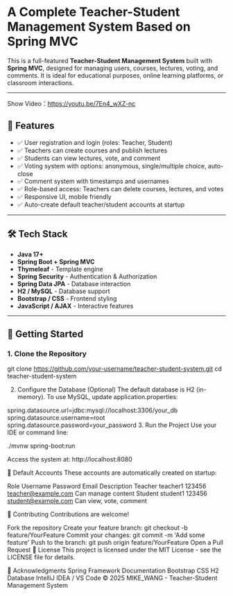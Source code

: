 # A Complete Teacher-Student Management System Based on Spring MVC

This is a full-featured **Teacher-Student Management System** built with **Spring MVC**, designed for managing users, courses, lectures, voting, and comments. It is ideal for educational purposes, online learning platforms, or classroom interactions.

---
Show Video：https://youtu.be/7En4_wXZ-nc
## 🌟 Features

- ✅ User registration and login (roles: Teacher, Student)
- ✅ Teachers can create courses and publish lectures
- ✅ Students can view lectures, vote, and comment
- ✅ Voting system with options: anonymous, single/multiple choice, auto-close
- ✅ Comment system with timestamps and usernames
- ✅ Role-based access: Teachers can delete courses, lectures, and votes
- ✅ Responsive UI, mobile friendly
- ✅ Auto-create default teacher/student accounts at startup

---

## 🛠 Tech Stack

- **Java 17+**
- **Spring Boot + Spring MVC**
- **Thymeleaf** - Template engine
- **Spring Security** - Authentication & Authorization
- **Spring Data JPA** - Database interaction
- **H2 / MySQL** - Database support
- **Bootstrap / CSS** - Frontend styling
- **JavaScript / AJAX** - Interactive features

---

## 🚀 Getting Started

### 1. Clone the Repository
git clone https://github.com/your-username/teacher-student-system.git
cd teacher-student-system

2. Configure the Database (Optional)
The default database is H2 (in-memory). To use MySQL, update application.properties:

spring.datasource.url=jdbc:mysql://localhost:3306/your_db
spring.datasource.username=root
spring.datasource.password=your_password
3. Run the Project
Use your IDE or command line:

./mvnw spring-boot:run

Access the system at:
http://localhost:8080

👤 Default Accounts
These accounts are automatically created on startup:

Role	Username	Password	Email	Description
Teacher	teacher1	123456	teacher@example.com	Can manage content
Student	student1	123456	student@example.com	Can view, vote, comment

🤝 Contributing
Contributions are welcome!

Fork the repository
Create your feature branch: git checkout -b feature/YourFeature
Commit your changes: git commit -m 'Add some feature'
Push to the branch: git push origin feature/YourFeature
Open a Pull Request
📄 License
This project is licensed under the MIT License - see the LICENSE file for details.

🙌 Acknowledgments
Spring Framework Documentation
Bootstrap CSS
H2 Database
IntelliJ IDEA / VS Code
© 2025 MIKE_WANG - Teacher-Student Management System
